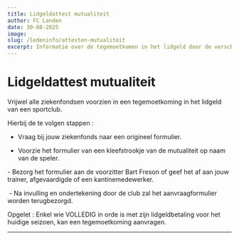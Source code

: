 ```yaml
---
title: Lidgeldattest mutualiteit
author: FC Landen
date: 30-08-2025
image: 
slug: /ledeninfo/attesten-mutualiteit
excerpt: Informatie over de tegemoetkomen in het lidgeld door de verschillende mutualiteiten.
---
```


# Lidgeldattest mutualiteit

Vrijwel alle ziekenfondsen voorzien in een tegemoetkoming in het lidgeld van een sportclub.

Hierbij de te volgen stappen :

- Vraag bij jouw&nbsp;ziekenfonds&nbsp;naar een origineel&nbsp;formulier.

- Voorzie het formulier van een&nbsp;kleefstrookje van de mutualiteit op naam van de speler.

-&nbsp;Bezorg het formulier&nbsp;aan de voorzitter&nbsp;Bart Freson of geef het af aan jouw trainer, afgevaardigde of een&nbsp;kantinemedewerker.

&nbsp;- Na invulling en ondertekening door de club zal het aanvraagformulier worden terugbezorgd.

Opgelet :&nbsp;Enkel wie VOLLEDIG in orde is met zijn lidgeldbetaling voor het huidige seizoen, kan een tegemoetkoming aanvragen.&nbsp;

---